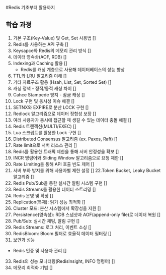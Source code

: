 #Redis 기초부터 활용까지
## 학습 과정
1. 기본 구조(Key-Value) 및 Get, Set 사용법 []
2. Redis를 사용하는 API 구축 []
3. Keysapce와 Redis의 메모리 관리 방식 []
4. 데이터 영속솨(AOF, RDB) []
5. Indexing과 Caching 활용 [] 
    - Redis를 캐싱 계층으로 사용해 데이터베이스의 성능 향상
6. TTL와 LRU 알고리즘 이해 []
7. 기타 자료구조 활용 (Hsah, List, Set, Sorted Set) []
8. 캐싱 정책 - 정적/동적 캐싱 차이 []
9. Cahce Stampede 방지 - 잠금 캐싱 []
10. Lock 구현 및 동시성 이슈 해결 []
11. SETNX와 EXPIRE로 분산 LOCK 구현 []
12. Redlock 알고리즘으로 데이터 정합성 보장 []
13. 여러 사용자가 동시에 접근할 때 생길 수 있는 데이터 충돌 해결 []
14. Redis 트랜잭션(MULTI/EXEC) []
15. Lua 스크립트를 활용한 Lock 구현 []
16. Distributed Consensus 알고리즘 (ex. Paxos, Raft) []
17. Rate limit으로 서버 리소스 관리 []
18. Redis를 활용한 트래픽 제한을 통해 서버 안정성을 확보 []
19. INCR 명령어와 Sliding Window 알고리즘으로 요청 제한 []
20. Rate Limiting을 통해 API 호출 빈도 제어 []
21. 서버 부하 방지를 위해 사용자별 제한 설정 []
22.Token Bucket, Leaky Bucket 알고리즘 []
23. Redis Pub/Sub을 통한 실시간 알림 시스템 구현 []
24. Redis Streams를 활용한 데이터 스트리밍 []
25. Redis 운영 및 확장 []
26. Replication(복제): 읽기 성능 최적화 []
27. Cluster 모드: 분산 시스템에서 확장성을 지원 []
28. Persistence(영속성): RDB 스냅샷과 AOF(append-only file)로 데이터 복원 []
29. Pub/Sub: 실시간 채팅, 알림 구현 []
30. Redis Streams: 로그 처리, 이벤트 소싱 []
31. RedisBloom: Bloom 필터로 효율적 데이터 필터링 []
32. 보안과 성능 
  - Redis 인증 및 사용자 관리 []
33. Redis의 성능 모니터링(RedisInsight, INFO 명령어) []
34. 메모리 최적화 기법 []